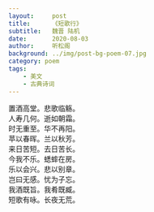 ```yaml
---
layout:     post
title:      《短歌行》
subtitle:   魏晋 陆机
date:       2020-08-03
author:     听松阁
background: ../img/post-bg-poem-07.jpg
category: poem
tags:
    - 美文
    - 古典诗词
---
```


置酒高堂。悲歌临觞。<br>
人寿几何。逝如朝霜。<br>
时无重至。华不再阳。<br>
苹以春晖。兰以秋芳。<br>
来日苦短。去日苦长。<br>
今我不乐。蟋蟀在房。<br>
乐以会兴。悲以别章。<br>
岂曰无感。忧为子忘。<br>
我酒既旨。我肴既臧。<br>
短歌有咏。长夜无荒。<br>
